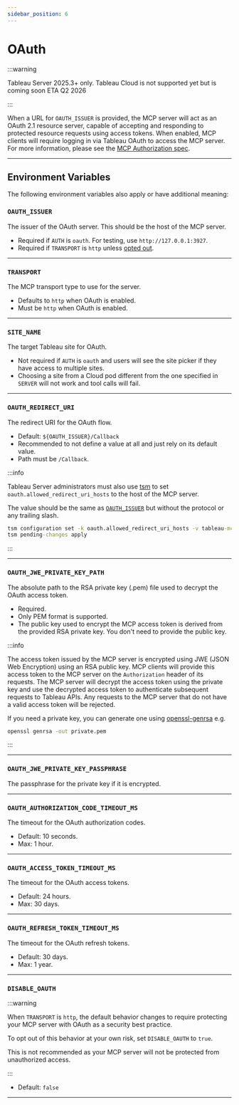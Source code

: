 ```yaml
---
sidebar_position: 6
---
```


# OAuth

:::warning

Tableau Server 2025.3+ only. Tableau Cloud is not supported yet but is coming soon ETA Q2 2026

:::

When a URL for `OAUTH_ISSUER` is provided, the MCP server will act as an OAuth 2.1 resource server,
capable of accepting and responding to protected resource requests using access tokens. When
enabled, MCP clients will require logging in via Tableau OAuth to access the MCP server. For more
information, please see the
[MCP Authorization spec](https://modelcontextprotocol.io/specification/2025-06-18/basic/authorization).

<hr />

## Environment Variables

The following environment variables also apply or have additional meaning:

### `OAUTH_ISSUER`

The issuer of the OAuth server. This should be the host of the MCP server.

- Required if `AUTH` is `oauth`. For testing, use `http://127.0.0.1:3927`.
- Required if `TRANSPORT` is `http` unless [opted out](#disable_oauth).

<hr />

### `TRANSPORT`

The MCP transport type to use for the server.

- Defaults to `http` when OAuth is enabled.
- Must be `http` when OAuth is enabled.

<hr />

### `SITE_NAME`

The target Tableau site for OAuth.

- Not required if `AUTH` is `oauth` and users will see the site picker if they have access to
  multiple sites.
- Choosing a site from a Cloud pod different from the one specified in `SERVER` will not work and
  tool calls will fail.

<hr />

### `OAUTH_REDIRECT_URI`

The redirect URI for the OAuth flow.

- Default: `${OAUTH_ISSUER}/Callback`
- Recommended to not define a value at all and just rely on its default value.
- Path must be `/Callback`.

:::info

Tableau Server administrators must also use
[tsm](https://help.tableau.com/current/server/en-us/cli_configuration-set_tsm.htm) to set
`oauth.allowed_redirect_uri_hosts` to the host of the MCP server.

The value should be the same as [`OAUTH_ISSUER`](#oauth_issuer) but without the protocol or any
trailing slash.

```cmd
tsm configuration set -k oauth.allowed_redirect_uri_hosts -v tableau-mcp.example.com
tsm pending-changes apply
```

:::

<hr />

### `OAUTH_JWE_PRIVATE_KEY_PATH`

The absolute path to the RSA private key (.pem) file used to decrypt the OAuth access token.

- Required.
- Only PEM format is supported.
- The public key used to encrypt the MCP access token is derived from the provided RSA private key.
  You don't need to provide the public key.

:::info

The access token issued by the MCP server is encrypted using JWE (JSON Web Encryption) using an RSA
public key. MCP clients will provide this access token to the MCP server on the `Authorization`
header of its requests. The MCP server will decrypt the access token using the private key and use
the decrypted access token to authenticate subsequent requests to Tableau APIs. Any requests to the
MCP server that do not have a valid access token will be rejected.

If you need a private key, you can generate one using
[openssl-genrsa](https://docs.openssl.org/3.0/man1/openssl-genrsa/) e.g.

```cmd
openssl genrsa -out private.pem
```

:::

<hr />

### `OAUTH_JWE_PRIVATE_KEY_PASSPHRASE`

The passphrase for the private key if it is encrypted.

<hr />

### `OAUTH_AUTHORIZATION_CODE_TIMEOUT_MS`

The timeout for the OAuth authorization codes.

- Default: 10 seconds.
- Max: 1 hour.

<hr />

### `OAUTH_ACCESS_TOKEN_TIMEOUT_MS`

The timeout for the OAuth access tokens.

- Default: 24 hours.
- Max: 30 days.

<hr />

### `OAUTH_REFRESH_TOKEN_TIMEOUT_MS`

The timeout for the OAuth refresh tokens.

- Default: 30 days.
- Max: 1 year.

<hr />

### `DISABLE_OAUTH`

:::warning

When `TRANSPORT` is `http`, the default behavior changes to require protecting your MCP server with
OAuth as a security best practice.

To opt out of this behavior at your own risk, set `DISABLE_OAUTH` to `true`.

This is not recommended as your MCP server will not be protected from unauthorized access.

:::

- Default: `false`

<hr />
